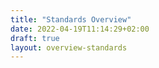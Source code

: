 ```yaml
---
title: "Standards Overview"
date: 2022-04-19T11:14:29+02:00
draft: true
layout: overview-standards
---
```

